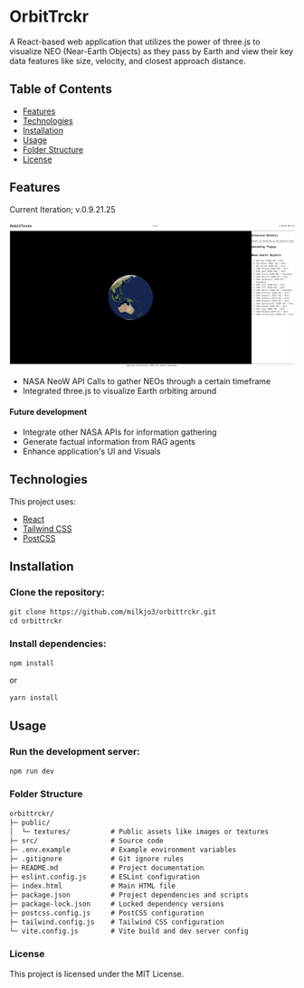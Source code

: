 # OrbitTrckr

A React-based web application that utilizes the power of three.js to visualize NEO (Near-Earth Objects) as they pass by Earth and view their key data features like size, velocity, and closest approach distance. 

## Table of Contents

- [Features](#features)
- [Technologies](#technologies)
- [Installation](#installation)
- [Usage](#usage)
- [Folder Structure](#folder-structure)
- [License](#license)

## Features

Current Iteration; v.0.9.21.25

![Alt text](public/images/v.0.9.21.25.png)

- NASA NeoW API Calls to gather NEOs through a certain timeframe
- Integrated three.js to visualize Earth orbiting around

#### Future development

- Integrate other NASA APIs for information gathering
- Generate factual information from RAG agents
- Enhance application's UI and Visuals

## Technologies

This project uses:

- [React](https://reactjs.org/)
- [Tailwind CSS](https://tailwindcss.com/)
- [PostCSS](https://postcss.org/)

## Installation

### Clone the repository:

```
git clone https://github.com/milkjo3/orbittrckr.git
cd orbittrckr
```

### Install dependencies:
```
npm install
```
or
```
yarn install
```

## Usage

### Run the development server:

```
npm run dev
```

### Folder Structure

```
orbittrckr/
├─ public/
│  └─ textures/          # Public assets like images or textures
├─ src/                  # Source code
├─ .env.example          # Example environment variables
├─ .gitignore            # Git ignore rules
├─ README.md             # Project documentation
├─ eslint.config.js      # ESLint configuration
├─ index.html            # Main HTML file
├─ package.json          # Project dependencies and scripts
├─ package-lock.json     # Locked dependency versions
├─ postcss.config.js     # PostCSS configuration
├─ tailwind.config.js    # Tailwind CSS configuration
└─ vite.config.js        # Vite build and dev server config
```

### License
This project is licensed under the MIT License.
